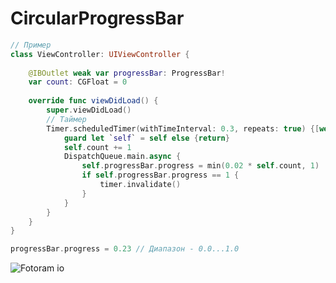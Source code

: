 # CircularProgressBar
```swift
// Пример
class ViewController: UIViewController {
    
    @IBOutlet weak var progressBar: ProgressBar!
    var count: CGFloat = 0
    
    override func viewDidLoad() {
        super.viewDidLoad()
        // Таймер 
        Timer.scheduledTimer(withTimeInterval: 0.3, repeats: true) {[weak self] timer in
            guard let `self` = self else {return}
            self.count += 1
            DispatchQueue.main.async {
                self.progressBar.progress = min(0.02 * self.count, 1)
                if self.progressBar.progress == 1 {
                    timer.invalidate()
                }
            }
        }
    }
}

```
```swift
progressBar.progress = 0.23 // Диапазон - 0.0...1.0 

```
![Fotoram io](https://user-images.githubusercontent.com/78022759/122054303-392c9400-cdf0-11eb-9c9c-1bc510274763.png)
